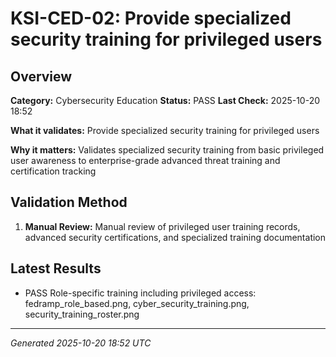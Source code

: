 # KSI-CED-02: Provide specialized security training for privileged users

## Overview

**Category:** Cybersecurity Education
**Status:** PASS
**Last Check:** 2025-10-20 18:52

**What it validates:** Provide specialized security training for privileged users

**Why it matters:** Validates specialized security training from basic privileged user awareness to enterprise-grade advanced threat training and certification tracking

## Validation Method

1. **Manual Review:** Manual review of privileged user training records, advanced security certifications, and specialized training documentation

## Latest Results

- PASS Role-specific training including privileged access: fedramp_role_based.png, cyber_security_training.png, security_training_roster.png

---
*Generated 2025-10-20 18:52 UTC*
